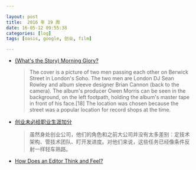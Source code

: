 ```yaml
---

layout: post
title:  2016 年 19 周
date: 16-05-12 09:55:38
categories: [log]
tags: [oasis, google, 创业, film]

---
```


- [(What's the Story) Morning Glory?](https://www.google.com/maps/@51.5145352,-0.1357161,3a,75y,151.49h,87.77t/data=!3m6!1e1!3m4!1sBQ42FPM5h2RDpWIPsMFJrw!2e0!7i13312!8i6656)

	> The cover is a picture of two men passing each other on Berwick Street in London's Soho. The two men are London DJ Sean Rowley and album sleeve designer Brian Cannon (back to the camera). The album's producer Owen Morris can be seen in the background, on the left footpath, holding the album's master tape in front of his face.[18] The location was chosen because the street was a popular location for record shops at the time.

- [创业未必给职业生涯加分](http://www.luanxiang.org/blog/archives/2245.html)

	> 虽然身处创业公司，他们的角色和之前大公司并没有太多差别：定技术架构、管技术团队、盯开发进度。对他们来说，这些任务已经像条件反射一样轻车熟路。

- [How Does an Editor Think and Feel?](https://www.youtube.com/watch?v=3Q3eITC01Fg)